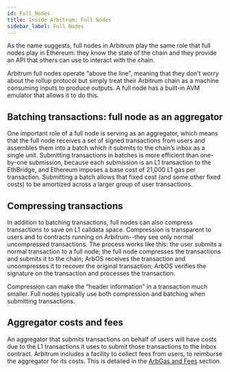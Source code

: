 ```yaml
---
id: Full_Nodes
title: Inside Arbitrum: Full Nodes
sidebar_label: Full Nodes
---
```

As the name suggests, full nodes in Arbitrum play the same role that full nodes play in Ethereum: they know the state of the chain and they provide an API that others can use to interact with the chain.

Arbitrum full nodes operate “above the line”, meaning that they don’t worry about the rollup protocol but simply treat their Arbitrum chain as a machine consuming inputs to produce outputs. A full node has a built-in AVM emulator that allows it to do this.

## Batching transactions: full node as an aggregator

One important role of a full node is serving as an aggregator, which means that the full node receives a set of signed transactions from users and assembles them into a batch which it submits to the chain’s inbox as a single unit. Submitting transactions in batches is more efficient than one-by-one submission, because each submission is an L1 transaction to the EthBridge, and Ethereum imposes a base cost of 21,000 L1 gas per transaction. Submitting a batch allows that fixed cost (and some other fixed costs) to be amortized across a larger group of user transactions.

## Compressing transactions

In addition to batching transactions, full nodes can also compress transactions to save on L1 calldata space. Compression is transparent to users and to contracts running on Arbitrum--they see only normal uncompressed transactions. The process works like this: the user submits a normal transaction to a full node; the full node compresses the transactions and submits it to the chain; ArbOS receives the transaction and uncompresses it to recover the original transaction; ArbOS verifies the signature on the transaction and processes the transaction.

Compression can make the “header information” in a transaction much smaller. Full nodes typically use both compression and batching when submitting transactions. 

## Aggregator costs and fees

An aggregator that submits transactions on behalf of users will have costs due to the L1 transactions it uses to submit those transactions to the Inbox contract. Arbitrum includes a facility to collect fees from users, to reimburse the aggregator for its costs. This is detailed in the [ArbGas and Fees](ArbGas_and_Fees.md) section.